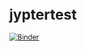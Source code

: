 # jyptertest

[![Binder](https://mybinder.org/badge_logo.svg)](https://mybinder.org/v2/gh/250121ss/jyptertest/HEAD)
